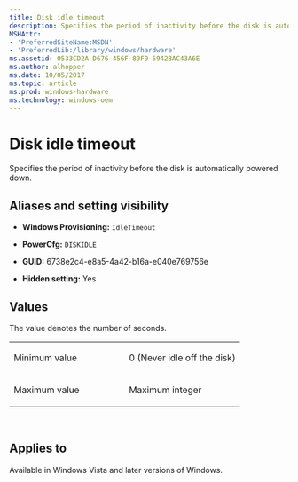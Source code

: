 ```yaml
---
title: Disk idle timeout
description: Specifies the period of inactivity before the disk is automatically powered down.
MSHAttr:
- 'PreferredSiteName:MSDN'
- 'PreferredLib:/library/windows/hardware'
ms.assetid: 0533CD2A-D676-456F-89F9-5942BAC43A6E
ms.author: alhopper
ms.date: 10/05/2017
ms.topic: article
ms.prod: windows-hardware
ms.technology: windows-oem
---
```


# Disk idle timeout


Specifies the period of inactivity before the disk is automatically powered down.

## <span id="Aliases_and_setting_visibility"></span><span id="aliases_and_setting_visibility"></span><span id="ALIASES_AND_SETTING_VISIBILITY"></span>Aliases and setting visibility


-   **Windows Provisioning:** `IdleTimeout             `

-   **PowerCfg:** `DISKIDLE               `

-   **GUID:** 6738e2c4-e8a5-4a42-b16a-e040e769756e

-   **Hidden setting:** Yes

## <span id="Values"></span><span id="values"></span><span id="VALUES"></span>Values


The value denotes the number of seconds.

<table>
<colgroup>
<col width="50%" />
<col width="50%" />
</colgroup>
<tbody>
<tr class="odd">
<td><p>Minimum value</p></td>
<td><p>0 (Never idle off the disk)</p></td>
</tr>
<tr class="even">
<td><p>Maximum value</p></td>
<td><p>Maximum integer</p></td>
</tr>
</tbody>
</table>

 

## <span id="Applies_to"></span><span id="applies_to"></span><span id="APPLIES_TO"></span>Applies to

Available in Windows Vista and later versions of Windows.